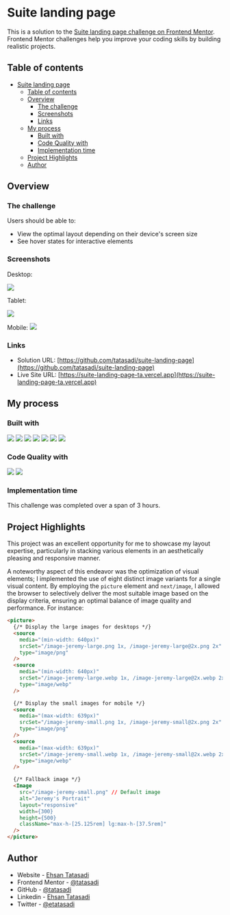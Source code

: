 # Suite landing page

This is a solution to the [Suite landing page challenge on Frontend Mentor](https://www.frontendmentor.io/challenges/suite-landing-page-tj_eaU-Ra). Frontend Mentor challenges help you improve your coding skills by building realistic projects.

## Table of contents

- [Suite landing page](#suite-landing-page)
  - [Table of contents](#table-of-contents)
  - [Overview](#overview)
    - [The challenge](#the-challenge)
    - [Screenshots](#screenshots)
    - [Links](#links)
  - [My process](#my-process)
    - [Built with](#built-with)
    - [Code Quality with](#code-quality-with)
    - [Implementation time](#implementation-time)
  - [Project Highlights](#project-highlights)
  - [Author](#author)

## Overview

### The challenge

Users should be able to:

- View the optimal layout depending on their device's screen size
- See hover states for interactive elements

### Screenshots

Desktop:

![](./screenshot1.png)

Tablet:

![](./screenshot2.png)

Mobile:
![](./screenshot3.png)

### Links

- Solution URL: [https://github.com/tatasadi/suite-landing-page](https://github.com/tatasadi/suite-landing-page)
- Live Site URL: [https://suite-landing-page-ta.vercel.app](https://suite-landing-page-ta.vercel.app)

## My process

### Built with

![](https://img.shields.io/badge/HTML5-fff?style=for-the-badge&logo=HTML5&logoColor=fff&color=E34F26) ![](https://img.shields.io/badge/CSS3-fff?style=for-the-badge&logo=CSS3&logoColor=fff&color=29a4d9) ![](https://img.shields.io/badge/TypeScript-fff?style=for-the-badge&logo=TypeScript&logoColor=fff&color=2f74c0) ![](https://img.shields.io/badge/git-fff?style=for-the-badge&logo=git&logoColor=fff&color=e94e31)
![](https://img.shields.io/badge/React-fff?style=for-the-badge&logo=React&logoColor=000&color=5ed3f3) ![](https://img.shields.io/badge/Next.JS-fff?style=for-the-badge&logo=next.js&logoColor=fff&color=000) ![](https://img.shields.io/badge/tailwindcss-fff?style=for-the-badge&logo=tailwindcss&logoColor=fff&color=15b8c5)

### Code Quality with

![](https://img.shields.io/badge/eslint-fff?style=for-the-badge&logo=eslint&logoColor=fff&color=4930bd) ![](https://img.shields.io/badge/prettier-fff?style=for-the-badge&logo=prettier&logoColor=000&color=f3ae42)

### Implementation time

This challenge was completed over a span of 3 hours.

## Project Highlights

This project was an excellent opportunity for me to showcase my layout expertise, particularly in stacking various elements in an aesthetically pleasing and responsive manner.

A noteworthy aspect of this endeavor was the optimization of visual elements; I implemented the use of eight distinct image variants for a single visual content. By employing the `picture` element and `next/image`, I allowed the browser to selectively deliver the most suitable image based on the display criteria, ensuring an optimal balance of image quality and performance. For instance:

```html
<picture>
  {/* Display the large images for desktops */}
  <source
    media="(min-width: 640px)"
    srcSet="/image-jeremy-large.png 1x, /image-jeremy-large@2x.png 2x"
    type="image/png"
  />
  <source
    media="(min-width: 640px)"
    srcSet="/image-jeremy-large.webp 1x, /image-jeremy-large@2x.webp 2x"
    type="image/webp"
  />

  {/* Display the small images for mobile */}
  <source
    media="(max-width: 639px)"
    srcSet="/image-jeremy-small.png 1x, /image-jeremy-small@2x.png 2x"
    type="image/png"
  />
  <source
    media="(max-width: 639px)"
    srcSet="/image-jeremy-small.webp 1x, /image-jeremy-small@2x.webp 2x"
    type="image/webp"
  />

  {/* Fallback image */}
  <Image
    src="/image-jeremy-small.png" // Default image
    alt="Jeremy's Portrait"
    layout="responsive"
    width={300}
    height={500}
    className="max-h-[25.125rem] lg:max-h-[37.5rem]"
  />
</picture>
```

## Author

- Website - [Ehsan Tatasadi](https://ehsan.tatasadi.com)
- Frontend Mentor - [@tatasadi](https://www.frontendmentor.io/profile/tatasadi)
- GitHub - [@tatasadi](https://github.com/tatasadi)
- Linkedin - [Ehsan Tatasadi](https://www.linkedin.com/in/ehsan-tatasadi-2161a433)
- Twitter - [@etatasadi](https://twitter.com/etatasadi)
